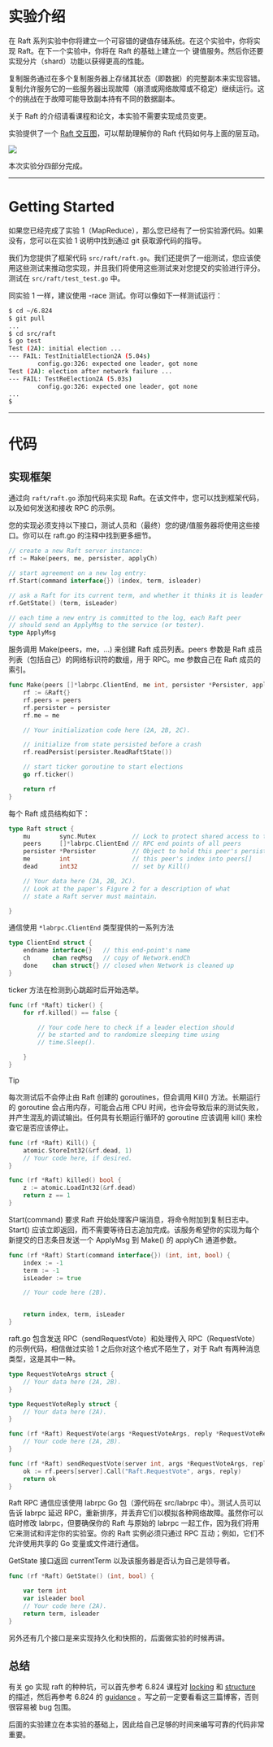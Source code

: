 # 实验介绍

在 Raft 系列实验中你将建立一个可容错的键值存储系统。在这个实验中，你将实现 Raft。在下一个实验中，你将在 Raft 的基础上建立一个 键值服务。然后你还要实现分片（shard）功能以获得更高的性能。

复制服务通过在多个复制服务器上存储其状态（即数据）的完整副本来实现容错。复制允许服务它的一些服务器出现故障（崩溃或网络故障或不稳定）继续运行。这个的挑战在于故障可能导致副本持有不同的数据副本。

关于 Raft 的介绍请看课程和论文，本实验不需要实现成员变更。

实验提供了一个 [Raft 交互图](https://pdos.csail.mit.edu/6.824/notes/raft_diagram.pdf)，可以帮助理解你的 Raft 代码如何与上面的层互动。

![](Lab02-Raft/image-20220513203058607.png)

本次实验分四部分完成。





---

# Getting Started

如果您已经完成了实验 1（MapReduce），那么您已经有了一份实验源代码。如果没有，您可以在实验 1 说明中找到通过 git 获取源代码的指导。

我们为您提供了框架代码 `src/raft/raft.go`。我们还提供了一组测试，您应该使用这些测试来推动您实现，并且我们将使用这些测试来对您提交的实验进行评分。测试在 `src/raft/test_test.go` 中。

同实验 1 一样，建议使用 -race 测试。你可以像如下一样测试运行：

```bash
$ cd ~/6.824
$ git pull
...
$ cd src/raft
$ go test
Test (2A): initial election ...
--- FAIL: TestInitialElection2A (5.04s)
        config.go:326: expected one leader, got none
Test (2A): election after network failure ...
--- FAIL: TestReElection2A (5.03s)
        config.go:326: expected one leader, got none
...
$
```







---

# 代码

## 实现框架

通过向 `raft/raft.go` 添加代码来实现 Raft。在该文件中，您可以找到框架代码，以及如何发送和接收 RPC 的示例。

您的实现必须支持以下接口，测试人员和（最终）您的键/值服务器将使用这些接口。你可以在 raft.go 的注释中找到更多细节。

```go
// create a new Raft server instance:
rf := Make(peers, me, persister, applyCh)

// start agreement on a new log entry:
rf.Start(command interface{}) (index, term, isleader)

// ask a Raft for its current term, and whether it thinks it is leader
rf.GetState() (term, isLeader)

// each time a new entry is committed to the log, each Raft peer
// should send an ApplyMsg to the service (or tester).
type ApplyMsg
```

服务调用 Make(peers，me，…) 来创建 Raft 成员列表。peers 参数是 Raft 成员列表（包括自己）的网络标识符的数组，用于 RPC。me 参数自己在 Raft 成员的索引。

```go
func Make(peers []*labrpc.ClientEnd, me int, persister *Persister, applyCh chan ApplyMsg) *Raft {
	rf := &Raft{}
	rf.peers = peers
	rf.persister = persister
	rf.me = me

	// Your initialization code here (2A, 2B, 2C).

	// initialize from state persisted before a crash
	rf.readPersist(persister.ReadRaftState())

	// start ticker goroutine to start elections
	go rf.ticker()

	return rf
}
```

每个 Raft 成员结构如下：

```go
type Raft struct {
	mu        sync.Mutex          // Lock to protect shared access to this peer's state
	peers     []*labrpc.ClientEnd // RPC end points of all peers
	persister *Persister          // Object to hold this peer's persisted state
	me        int                 // this peer's index into peers[]
	dead      int32               // set by Kill()

	// Your data here (2A, 2B, 2C).
	// Look at the paper's Figure 2 for a description of what
	// state a Raft server must maintain.

}
```

通信使用 `*labrpc.ClientEnd` 类型提供的一系列方法

```go
type ClientEnd struct {
	endname interface{}   // this end-point's name
	ch      chan reqMsg   // copy of Network.endCh
	done    chan struct{} // closed when Network is cleaned up
}
```

ticker 方法在检测到心跳超时后开始选举。

```go
func (rf *Raft) ticker() {
	for rf.killed() == false {

		// Your code here to check if a leader election should
		// be started and to randomize sleeping time using
		// time.Sleep().

	}
}
```

>[!TIP]
>
>每次测试后不会停止由 Raft 创建的 goroutines，但会调用 Kill() 方法。长期运行的 goroutine 会占用内存，可能会占用 CPU 时间，也许会导致后来的测试失败，并产生混乱的调试输出。任何具有长期运行循环的 goroutine 应该调用 kill() 来检查它是否应该停止。

```go
func (rf *Raft) Kill() {
	atomic.StoreInt32(&rf.dead, 1)
	// Your code here, if desired.
}

func (rf *Raft) killed() bool {
	z := atomic.LoadInt32(&rf.dead)
	return z == 1
}
```

Start(command) 要求 Raft 开始处理客户端消息，将命令附加到复制日志中。Start() 应该立即返回，而不需要等待日志追加完成。该服务希望你的实现为每个新提交的日志条目发送一个 ApplyMsg 到 Make() 的 applyCh 通道参数。

```go
func (rf *Raft) Start(command interface{}) (int, int, bool) {
	index := -1
	term := -1
	isLeader := true

	// Your code here (2B).


	return index, term, isLeader
}
```

raft.go 包含发送 RPC（sendRequestVote）和处理传入 RPC（RequestVote）的示例代码，相信做过实验 1 之后你对这个格式不陌生了，对于 Raft 有两种消息类型，这是其中一种。

```go
type RequestVoteArgs struct {
	// Your data here (2A, 2B).
}

type RequestVoteReply struct {
	// Your data here (2A).
}

func (rf *Raft) RequestVote(args *RequestVoteArgs, reply *RequestVoteReply) {
	// Your code here (2A, 2B).
}

func (rf *Raft) sendRequestVote(server int, args *RequestVoteArgs, reply *RequestVoteReply) bool {
	ok := rf.peers[server].Call("Raft.RequestVote", args, reply)
	return ok
}
```

Raft RPC 通信应该使用 labrpc Go 包（源代码在 src/labrpc 中）。测试人员可以告诉 labrpc 延迟 RPC，重新排序，并丢弃它们以模拟各种网络故障。虽然你可以临时修改 labrpc，但要确保你的 Raft 与原始的 labrpc 一起工作，因为我们将用它来测试和评定你的实验室。你的 Raft 实例必须只通过 RPC 互动；例如，它们不允许使用共享的 Go 变量或文件进行通信。

GetState 接口返回 currentTerm 以及该服务器是否认为自己是领导者。

```go
func (rf *Raft) GetState() (int, bool) {

	var term int
	var isleader bool
	// Your code here (2A).
	return term, isleader
}
```

另外还有几个接口是来实现持久化和快照的，后面做实验的时候再讲。





## 总结

有关 go 实现 raft 的种种坑，可以首先参考 6.824 课程对 [locking](https://pdos.csail.mit.edu/6.824/labs/raft-locking.txt) 和 [structure](https://pdos.csail.mit.edu/6.824/labs/raft-structure.txt) 的描述，然后再参考 6.824 的 [guidance](https://thesquareplanet.com/blog/students-guide-to-raft/) 。写之前一定要看看这三篇博客，否则很容易被 bug 包围。

后面的实验建立在本实验的基础上，因此给自己足够的时间来编写可靠的代码非常重要。

